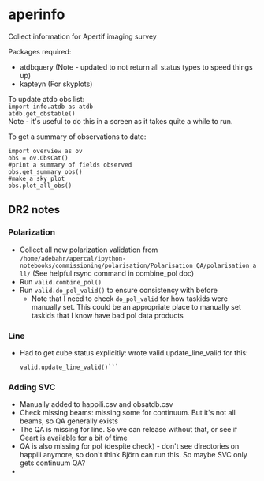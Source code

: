 # aperinfo
Collect information for Apertif imaging survey

Packages required:
- atdbquery (Note - updated to not return all status types to speed things up)
- kapteyn (For skyplots)

To update atdb obs list:<br>
`import info.atdb as atdb`<br>
`atdb.get_obstable()`<br>
Note - it's useful to do this in a screen as it takes quite a while to run.

To get a summary of observations to date:<br>
```
import overview as ov
obs = ov.ObsCat()
#print a summary of fields observed
obs.get_summary_obs()
#make a sky plot
obs.plot_all_obs()
```


## DR2 notes
### Polarization
- Collect all new polarization validation from `/home/adebahr/apercal/ipython-notebooks/commissioning/polarisation/Polarisation_QA/polarisation_all/` (See helpful rsync command in combine_pol doc)
- Run `valid.combine_pol()`
- Run `valid.do_pol_valid()` to ensure consistency with before
  - Note that I need to check `do_pol_valid` for how taskids were manually set. This could be an appropriate place to manually set taskids that I know have bad pol data products

### Line
- Had to get cube status explicitly: wrote valid.update_line_valid for this:
  ```from info import valid
  valid.update_line_valid()```
  
### Adding SVC
- Manually added to happili.csv and obsatdb.csv
- Check missing beams: missing some for continuum. But it's not all beams, so QA generally exists
- The QA is missing for line. So we can release without that, or see if Geart is available for a bit of time
- QA is also missing for pol (despite check) - don't see directories on happili anymore, so don't think Björn can run this. So maybe SVC only gets continuum QA?
- 